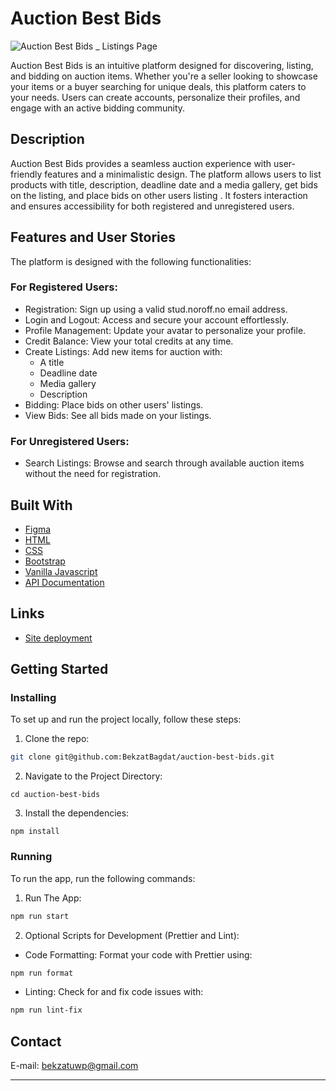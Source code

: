 # Auction Best Bids

![Auction Best Bids _ Listings Page](https://github.com/user-attachments/assets/7f2984f1-da5f-4f65-abbe-2224084b41ee)

Auction Best Bids is an intuitive platform designed for discovering, listing, and bidding on auction items. Whether you're a seller looking to showcase your items or a buyer searching for unique deals, this platform caters to your needs. Users can create accounts, personalize their profiles, and engage with an active bidding community.



## Description

Auction Best Bids provides a seamless auction experience with user-friendly features and a minimalistic design. The platform allows users to list products with title, description, deadline date and a media gallery, get bids on the listing, and place bids on other users listing . It fosters interaction and ensures accessibility for both registered and unregistered users.


## Features and User Stories
The platform is designed with the following functionalities:

### For Registered Users:
- Registration: Sign up using a valid stud.noroff.no email address.
- Login and Logout: Access and secure your account effortlessly.
- Profile Management: Update your avatar to personalize your profile.
- Credit Balance: View your total credits at any time.
- Create Listings: Add new items for auction with:
   - A title
   - Deadline date
   - Media gallery
   - Description
- Bidding: Place bids on other users' listings.
- View Bids: See all bids made on your listings.

### For Unregistered Users:
- Search Listings: Browse and search through available auction items without the need for registration.



## Built With

- [Figma](https://www.figma.com/design/aVPbADVcK5rj8Mpyq8UsE5/Semester-Project-2?node-id=0-1&t=MZY9xfFZCB0mFeiY-1)
- [HTML](https://developer.mozilla.org/en-US/docs/Web/HTML)
- [CSS](https://developer.mozilla.org/en-US/docs/Web/CSS)
- [Bootstrap](https://getbootstrap.com/docs/5.3/getting-started/introduction/)
- [Vanilla Javascript](https://developer.mozilla.org/en-US/docs/Web/javascript)
- [API Documentation](https://docs.noroff.dev/docs/v2)

## Links
- [Site deployment](https://auctionbestbids-bekzatbagdat.netlify.app/)



## Getting Started

### Installing

To set up and run the project locally, follow these steps:

1. Clone the repo:

```bash
git clone git@github.com:BekzatBagdat/auction-best-bids.git
```

2. Navigate to the Project Directory:

```
cd auction-best-bids
```

3. Install the dependencies:

```
npm install
```

### Running

To run the app, run the following commands:

1. Run The App: 
```bash
npm run start
```

2. Optional Scripts for Development (Prettier and Lint):

- Code Formatting: Format your code with Prettier using:
```bash
npm run format
```
- Linting: Check for and fix code issues with:
```bash
npm run lint-fix
```


## Contact

E-mail: bekzatuwp@gmail.com

---
